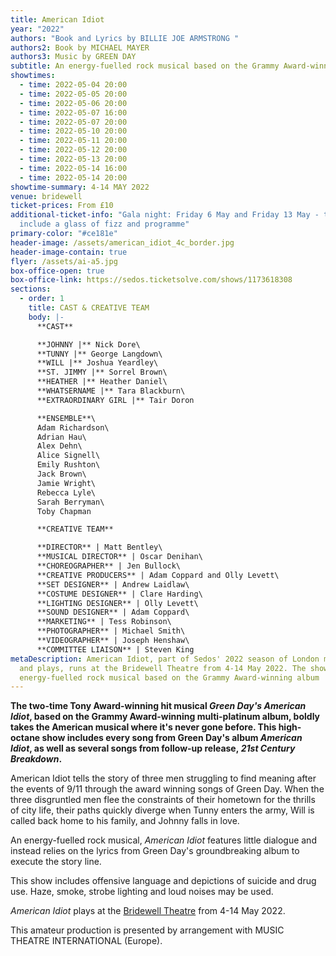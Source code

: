 ```yaml
---
title: American Idiot
year: "2022"
authors: "Book and Lyrics by BILLIE JOE ARMSTRONG "
authors2: Book by MICHAEL MAYER
authors3: Music by GREEN DAY
subtitle: An energy-fuelled rock musical based on the Grammy Award-winning album
showtimes:
  - time: 2022-05-04 20:00
  - time: 2022-05-05 20:00
  - time: 2022-05-06 20:00
  - time: 2022-05-07 16:00
  - time: 2022-05-07 20:00
  - time: 2022-05-10 20:00
  - time: 2022-05-11 20:00
  - time: 2022-05-12 20:00
  - time: 2022-05-13 20:00
  - time: 2022-05-14 16:00
  - time: 2022-05-14 20:00
showtime-summary: 4-14 MAY 2022
venue: bridewell
ticket-prices: From £10
additional-ticket-info: "Gala night: Friday 6 May and Friday 13 May - tickets
  include a glass of fizz and programme"
primary-color: "#ce181e"
header-image: /assets/american_idiot_4c_border.jpg
header-image-contain: true
flyer: /assets/ai-a5.jpg
box-office-open: true
box-office-link: https://sedos.ticketsolve.com/shows/1173618308
sections:
  - order: 1
    title: CAST & CREATIVE TEAM
    body: |-
      **CAST**

      **JOHNNY |** Nick Dore\
      **TUNNY |** George Langdown\
      **WILL |** Joshua Yeardley\
      **ST. JIMMY |** Sorrel Brown\
      **HEATHER |** Heather Daniel\
      **WHATSERNAME |** Tara Blackburn\
      **EXTRAORDINARY GIRL |** Tair Doron 

      **ENSEMBLE**\
      Adam Richardson\
      Adrian Hau\
      Alex Dehn\
      Alice Signell\
      Emily Rushton\
      Jack Brown\
      Jamie Wright\
      Rebecca Lyle\
      Sarah Berryman\
      Toby Chapman

      **CREATIVE TEAM**

      **DIRECTOR** | Matt Bentley\
      **MUSICAL DIRECTOR** | Oscar Denihan\
      **CHOREOGRAPHER** | Jen Bullock\
      **CREATIVE PRODUCERS** | Adam Coppard and Olly Levett\
      **SET DESIGNER** | Andrew Laidlaw\
      **COSTUME DESIGNER** | Clare Harding\
      **LIGHTING DESIGNER** | Olly Levett\
      **SOUND DESIGNER** | Adam Coppard\
      **MARKETING** | Tess Robinson\
      **PHOTOGRAPHER** | Michael Smith\
      **VIDEOGRAPHER** | Joseph Henshaw\
      **COMMITTEE LIAISON** | Steven King
metaDescription: American Idiot, part of Sedos' 2022 season of London musicals
  and plays, runs at the Bridewell Theatre from 4-14 May 2022. The show is an
  energy-fuelled rock musical based on the Grammy Award-winning album
---
```

**The two-time Tony Award-winning hit musical *Green Day's American Idiot*, based on the Grammy Award-winning multi-platinum album, boldly takes the American musical where it's never gone before. This high-octane show includes every song from Green Day's album *American Idiot*, as well as several songs from follow-up release, *21st Century Breakdown*.**

American Idiot tells the story of three men struggling to find meaning after the events of 9/11 through the award winning songs of Green Day. When the three disgruntled men flee the constraints of their hometown for the thrills of city life, their paths quickly diverge when Tunny enters the army, Will is called back home to his family, and Johnny falls in love. 

An energy-fuelled rock musical, *American Idiot* features little dialogue and instead relies on the lyrics from Green Day's groundbreaking album to execute the story line.

This show includes offensive language and depictions of suicide and drug use. Haze, smoke, strobe lighting and loud noises may be used.

*American Idiot* plays at the [Bridewell Theatre](https://sedos.co.uk/venues/bridewell) from 4-14 May 2022.

This amateur production is presented by arrangement with MUSIC THEATRE INTERNATIONAL (Europe).

